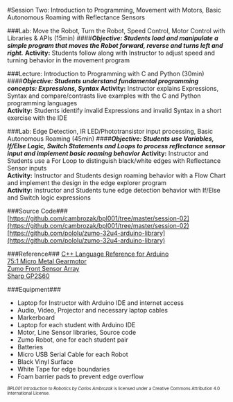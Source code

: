 #Session Two: Introduction to Programming, Movement with Motors, Basic Autonomous Roaming with Reflectance Sensors

###Lab: Move the Robot, Turn the Robot, Speed Control, Motor Control with Libraries & APIs (15min)
####_**Objective: Students load and manipulate a simple program that moves the Robot forward, reverse and turns left and right.**_
**Activity:** Students follow along with Instructor to adjust speed and turning behavior in the movement program<br>

###Lecture: Introduction to Programming with C and Python (30min)
####_**Objective: Students understand fundamental programming concepts: Expressions, Syntax**_
**Activity:** Instructor explains Expressions, Syntax and compare/contrasts live examples with the C and Python programming languages<br>
**Activity:** Students identify invalid Expressions and invalid Syntax in a short exercise with the IDE

###Lab: Edge Detection, IR LED/Phototransistor input processing, Basic Autonomous Roaming (45min)
####_**Objective: Students use Variables, If/Else Logic, Switch Statements and Loops to process reflectance sensor input and implement basic roaming behavior**_
**Activity:** Instructor and Students use a For Loop to distinguish black/white edges with Reflectance Sensor inputs<br>
**Activity:** Instructor and Students design roaming behavior with a Flow Chart and implement the design in the edge explorer program<br>
**Activity:** Instructor and Students tune edge detection behavior with If/Else and Switch logic expressions

###Source Code###
[https://github.com/cambrozak/bpl001/tree/master/session-02](https://github.com/cambrozak/bpl001/tree/master/session-02)<br>
[https://github.com/pololu/zumo-32u4-arduino-library](https://github.com/pololu/zumo-32u4-arduino-library)

###Reference###
[C++ Language Reference for Arduino](https://www.arduino.cc/en/Reference/HomePage)<br>
[75:1 Micro Metal Gearmotor](https://www.pololu.com/product/2215/pictures)<br>
[Zumo Front Sensor Array](https://www.pololu.com/docs/0J63/all#3.5)<br>
[Sharp GP2S60](https://www.pololu.com/file/download/GP2S60_DS.pdf?file_id=0J683)

###Equipment###
* Laptop for Instructor with Arduino IDE and internet access
* Audio, Video, Projector and necessary laptop cables
* Markerboard
* Laptop for each student with Arduino IDE
* Motor, Line Sensor libraries, Source code
* Zumo Robot, one for each student pair
* Batteries
* Micro USB Serial Cable for each Robot
* Black Vinyl Surface
* White Tape for edge boundaries
* Foam barrier pads to prevent edge overflow

<sup><sub>*BPL001 Introduction to Robotics by Carlos Ambrozak* is licensed under a Creative Commons Attribution 4.0 International License.</sub></sup>
